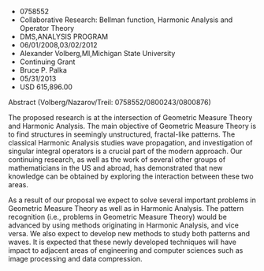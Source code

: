 
* 0758552
* Collaborative Research: Bellman function, Harmonic Analysis and Operator Theory
* DMS,ANALYSIS PROGRAM
* 06/01/2008,03/02/2012
* Alexander Volberg,MI,Michigan State University
* Continuing Grant
* Bruce P. Palka
* 05/31/2013
* USD 615,896.00

Abstract (Volberg/Nazarov/Treil: 0758552/0800243/0800876)

The proposed research is at the intersection of Geometric Measure Theory and
Harmonic Analysis. The main objective of Geometric Measure Theory is to find
structures in seemingly unstructured, fractal-like patterns. The classical
Harmonic Analysis studies wave propagation, and investigation of singular
integral operators is a crucial part of the modern approach. Our continuing
research, as well as the work of several other groups of mathematicians in the
US and abroad, has demonstrated that new knowledge can be obtained by exploring
the interaction between these two areas.

As a result of our proposal we expect to solve several important problems in
Geometric Measure Theory as well as in Harmonic Analysis. The pattern
recognition (i.e., problems in Geometric Measure Theory) would be advanced by
using methods originating in Harmonic Analysis, and vice versa. We also expect
to develop new methods to study both patterns and waves. It is expected that
these newly developed techniques will have impact to adjacent areas of
engineering and computer sciences such as image processing and data compression.
